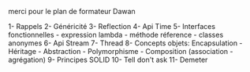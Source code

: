 merci pour le plan de formateur Dawan 

1- Rappels
2- Généricité
3- Reflection
4- Api Time
5- Interfaces fonctionnelles - expression lambda - méthode réference - classes anonymes
6- Api Stream
7- Thread
8- Concepts objets: Encapsulation - Héritage - Abstraction - Polymorphisme - Composition (association - agrégation)
9- Principes SOLID
10- Tell don't ask
11- Demeter